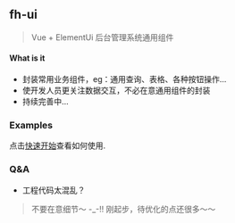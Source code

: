 ## fh-ui

> Vue + ElementUi 后台管理系统通用组件

#### What is it

* 封装常用业务组件，eg：通用查询、表格、各种按钮操作...
* 使开发人员更关注数据交互，不必在意通用组件的封装
* 持续完善中...

### Examples

点击[快速开始](quickstart.md)查看如何使用.

### Q&A
* 工程代码太混乱？
> 不要在意细节～ -_-!! 刚起步，待优化的点还很多～～
